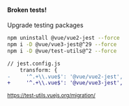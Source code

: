 #### Broken tests!

Upgrade testing packages

```bash
npm uninstall @vue/vue2-jest --force
npm i -D @vue/vue3-jest@^29 --force
npm i -D @vue/test-utils@^2 --force
```

```diff
// jest.config.js
    transform: {
-     '^.+\\.vue$': '@vue/vue2-jest',
+     '^.+\\.vue$': '@vue/vue3-jest',
```

<small>

https://test-utils.vuejs.org/migration/

</small>


<aside class="notes">
</aside>

